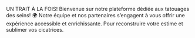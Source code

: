 UN TRAIT À LA FOIS!
Bienvenue sur notre plateforme dédiée aux tatouages des seins! 🌍 Notre équipe et nos partenaires s’engagent à vous offrir une expérience accessible et enrichissante. Pour reconstruire votre estime et sublimer vos cicatrices.

